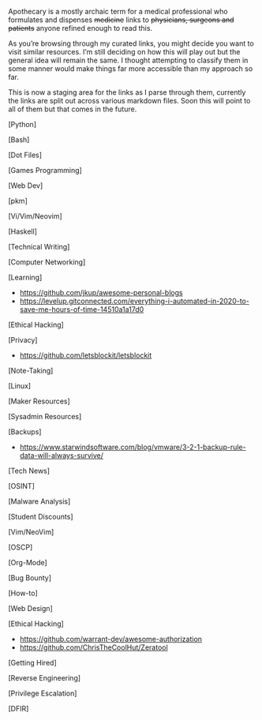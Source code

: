 Apothecary is a mostly archaic term for a medical professional who formulates and dispenses ~~medicine~~ links to ~~physicians, surgeons and patients~~ anyone refined enough to read this.

As you’re browsing through my curated links, you might decide you want to visit similar resources. I’m still deciding on how this will play out but the general idea will remain the same. I thought attempting to classify them in some manner would make things far more accessible than my approach so far.

This is now a staging area for the links as I parse through them, currently the links are split out across various markdown files. Soon this will point to all of them but that comes in the future.

[Python]

[Bash]

[Dot Files]

[Games Programming]

[Web Dev]

[pkm]


[Vi/Vim/Neovim]

[Haskell]

[Technical Writing]

[Computer Networking]

[Learning]
- https://github.com/jkup/awesome-personal-blogs
- https://levelup.gitconnected.com/everything-i-automated-in-2020-to-save-me-hours-of-time-14510a1a17d0

[Ethical Hacking]


[Privacy]
- https://github.com/letsblockit/letsblockit

[Note-Taking]

[Linux]


[Maker Resources]

[Sysadmin Resources]


[Backups]
- https://www.starwindsoftware.com/blog/vmware/3-2-1-backup-rule-data-will-always-survive/

[Tech News]

[OSINT]



[Malware Analysis]


[Student Discounts]


[Vim/NeoVim]


[OSCP]


[Org-Mode]

[Bug Bounty]

[How-to]


[Web Design]

[Ethical Hacking]
- https://github.com/warrant-dev/awesome-authorization
- https://github.com/ChrisTheCoolHut/Zeratool

[Getting Hired]

[Reverse Engineering]

[Privilege Escalation]


[DFIR]

